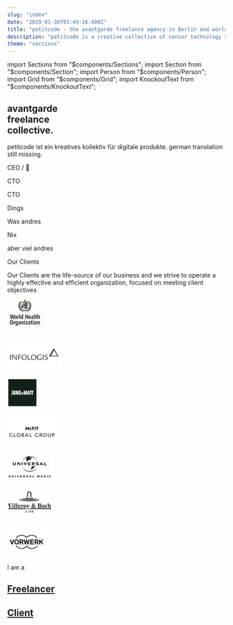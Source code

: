 ```yaml
---
slug: "index"
date: "2019-01-30T03:49:16.408Z"
title: "petitcode - the avantgarde freelance agency in Berlin and worldwide"
description: "petitcode is a creative collective of senior technology specialists. We only offer the best."
theme: "sections"
---
```


import Sections from "$components/Sections";
import Section from "$components/Section";
import Person from "$components/Person";
import Grid from "$components/Grid";
import KnockoutText from "$components/KnockoutText";

<Sections>
<Section video>

# avantgarde <br/> freelance  <br/> collective.

</Section>
<Section>

<KnockoutText>petitcode ist ein kreatives kollektiv für digitale produkte. german translation still missing.</KnockoutText>

<Grid>
<Person name="Sebastian Melz" image="sebastian-melz.jpg">

CEO / 🤡

</Person>
<Person name="Edgar Bongkishiy" image="edgar-bongkishiy.jpg">

CTO

</Person>
<Person name="Ottavio Braun" image="ottavio-braun.jpg">

CTO

</Person>
<Person name="Samer Murad" image="samer-murad.jpg">

Dings

</Person>
<Person name="Rodolfo Lopez" image="rodolfo-lopez.jpg">

Was andres

</Person>
<Person name="Mario Mielke" image="mario-mielke.jpg">

Nix

aber viel andres

</Person>

</Grid>

</Section>
<Section>

<KnockoutText>Our Clients</KnockoutText>

Our Clients are the life-source of our business and we strive to operate a highly effective and efficient organization, focused on meeting client objectives

<Grid>

![world-health-organization](./images/clients/world-health-organization.png)

![infologis](./images/clients/infologis.png)

![jung-von-matt](./images/clients/jung-von-matt.png)

![mcfit](./images/clients/mcfit.png)

![universal-music](./images/clients/universal-music.png)

![villeroy-boch](./images/clients/villeroy-boch.png)

![vorwerk](./images/clients/vorwerk.png)

</Grid>

</Section>
<Section>

<KnockoutText centered>I am a</KnockoutText>

<Grid spacing="space-around">

# [Freelancer](/freelancer)

# [Client](/client)

</Grid>

</Section>
</Sections>
